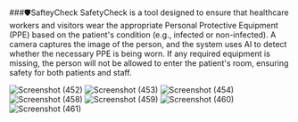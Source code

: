 ###🛡️SafteyCheck 
SafetyCheck is a tool designed to ensure that healthcare workers and visitors wear the appropriate Personal Protective Equipment (PPE) based on the patient's condition (e.g., infected or non-infected). A camera captures the image of the person, and the system uses AI to detect whether the necessary PPE is being worn. If any required equipment is missing, the person will not be allowed to enter the patient's room, ensuring safety for both patients and staff.

![Screenshot (452)](https://github.com/user-attachments/assets/326d78b3-0c28-40c6-a7d6-d90bec9f475e)
![Screenshot (453)](https://github.com/user-attachments/assets/3159da6f-4634-43d8-a19b-ec0c4ec8f985)
![Screenshot (454)](https://github.com/user-attachments/assets/d7c11634-11ea-4e30-81d0-9c860341016a)
![Screenshot (458)](https://github.com/user-attachments/assets/34c9e1ed-2a43-4c57-913c-c94cbd225f7b)
![Screenshot (459)](https://github.com/user-attachments/assets/1dec28af-fe4e-4369-8e33-9af2a4b4818a)
![Screenshot (460)](https://github.com/user-attachments/assets/606984fd-caa3-4fef-99a5-6b56ae449b1f)
![Screenshot (461)](https://github.com/user-attachments/assets/19b27c45-ed9b-4507-858e-b22837bae398)
